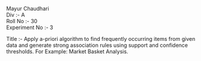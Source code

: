 Mayur Chaudhari <br>
Div :- A <br>
Roll No :- 30 <br>
Experiment No :- 3 <br>

Title :- 
Apply a-priori algorithm to find frequently occurring items from given data and generate strong association rules using support and confidence thresholds. For Example: Market Basket Analysis.
